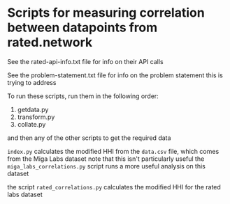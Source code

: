 # Scripts for measuring correlation between datapoints from rated.network

See the rated-api-info.txt file for info on their API calls

See the problem-statement.txt file for info on the problem statement this is trying to address

To run these scripts, run them in the following order:

1. getdata.py
2. transform.py
3. collate.py

and then any of the other scripts to get the required data

`index.py` calculates the modified HHI from the `data.csv` file, which comes from the Miga Labs dataset
note that this isn't particularly useful
the `miga_labs_correlations.py` script runs a more useful analysis on this dataset

the script `rated_correlations.py` calculates the modified HHI for the rated labs dataset